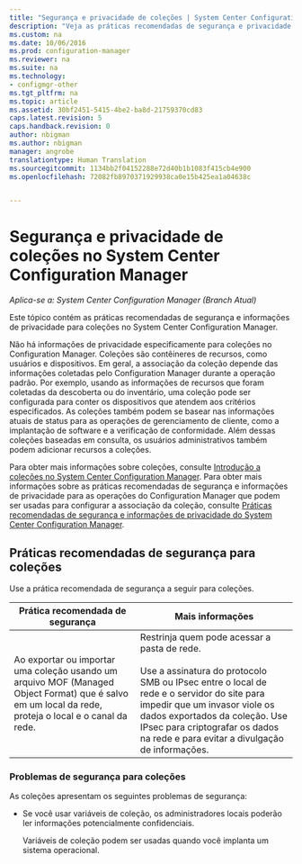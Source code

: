```yaml
---
title: "Segurança e privacidade de coleções | System Center Configuration Manager"
description: "Veja as práticas recomendadas de segurança e privacidade em coleções no System Center Configuration Manager."
ms.custom: na
ms.date: 10/06/2016
ms.prod: configuration-manager
ms.reviewer: na
ms.suite: na
ms.technology:
- configmgr-other
ms.tgt_pltfrm: na
ms.topic: article
ms.assetid: 30bf2451-5415-4be2-ba8d-21759370cd83
caps.latest.revision: 5
caps.handback.revision: 0
author: nbigman
ms.author: nbigman
manager: angrobe
translationtype: Human Translation
ms.sourcegitcommit: 1134bb2f04152288e72d40b1b1083f415cb4e900
ms.openlocfilehash: 72082fb8970371929938ca0e15b425ea1a04638c


---
```

# <a name="security-and-privacy-for-collections-in-system-center-configuration-manager"></a>Segurança e privacidade de coleções no System Center Configuration Manager

*Aplica-se a: System Center Configuration Manager (Branch Atual)*

Este tópico contém as práticas recomendadas de segurança e informações de privacidade para coleções no System Center Configuration Manager.  

 Não há informações de privacidade especificamente para coleções no Configuration Manager. Coleções são contêineres de recursos, como usuários e dispositivos. Em geral, a associação da coleção depende das informações coletadas pelo Configuration Manager durante a operação padrão. Por exemplo, usando as informações de recursos que foram coletadas da descoberta ou do inventário, uma coleção pode ser configurada para conter os dispositivos que atendem aos critérios especificados. As coleções também podem se basear nas informações atuais de status para as operações de gerenciamento de cliente, como a implantação de software e a verificação de conformidade. Além dessas coleções baseadas em consulta, os usuários administrativos também podem adicionar recursos a coleções.  

 Para obter mais informações sobre coleções, consulte [Introdução a coleções no System Center Configuration Manager](../../../../core/clients/manage/collections/introduction-to-collections.md). Para obter mais informações sobre as práticas recomendadas de segurança e informações de privacidade para as operações do Configuration Manager que podem ser usadas para configurar a associação da coleção, consulte [Práticas recomendadas de segurança e informações de privacidade do System Center Configuration Manager](../../../../core/plan-design/security/security-best-practices-and-privacy-information.md).  

## <a name="security-best-practices-for-collections"></a>Práticas recomendadas de segurança para coleções  
 Use a prática recomendada de segurança a seguir para coleções.  

|Prática recomendada de segurança|Mais informações|  
|----------------------------|----------------------|  
|Ao exportar ou importar uma coleção usando um arquivo MOF (Managed Object Format) que é salvo em um local da rede, proteja o local e o canal da rede.|Restrinja quem pode acessar a pasta de rede.<br /><br /> Use a assinatura do protocolo SMB ou IPsec entre o local de rede e o servidor do site para impedir que um invasor viole os dados exportados da coleção. Use IPsec para criptografar os dados na rede e para evitar a divulgação de informações.|  

### <a name="security-issues-for-collections"></a>Problemas de segurança para coleções  
 As coleções apresentam os seguintes problemas de segurança:  

-   Se você usar variáveis de coleção, os administradores locais poderão ler informações potencialmente confidenciais.  

     Variáveis de coleção podem ser usadas quando você implanta um sistema operacional.  



<!--HONumber=Nov16_HO1-->


